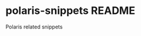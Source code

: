 # polaris-snippets README

Polaris related snippets

<!-- ## Features -->

<!-- ## Known Issues -->

<!-- ## Release Notes -->

<!-- ### 1.0.0 -->

<!-- Initial release -->

